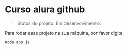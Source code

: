<h1>Curso alura github</h1>

>Stutus do projeto: Em desenvolvimento.

Para rodar esse projeto na sua máquina, por favor digite:
```
node app.js
```
